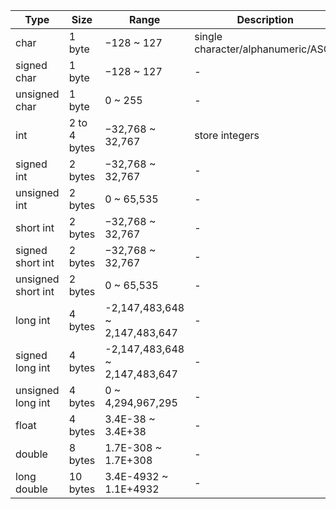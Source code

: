 | Type               | Size      | Range                          | Description                     |
|--------------------|-----------|--------------------------------|---------------------------------|
| char               | 1 byte    | −128 ~ 127                     | single character/alphanumeric/ASCII |
| signed char        | 1 byte    | −128 ~ 127                     | -                               |
| unsigned char      | 1 byte    | 0 ~ 255                        | -                               |
| int                | 2 to 4 bytes | −32,768 ~ 32,767             | store integers                  |
| signed int         | 2 bytes   | −32,768 ~ 32,767               | -                               |
| unsigned int       | 2 bytes   | 0 ~ 65,535                     | -                               |
| short int          | 2 bytes   | −32,768 ~ 32,767               | -                               |
| signed short int   | 2 bytes   | −32,768 ~ 32,767               | -                               |
| unsigned short int | 2 bytes   | 0 ~ 65,535                     | -                               |
| long int           | 4 bytes   | -2,147,483,648 ~ 2,147,483,647 | -                               |
| signed long int    | 4 bytes   | -2,147,483,648 ~ 2,147,483,647 | -                               |
| unsigned long int  | 4 bytes   | 0 ~ 4,294,967,295              | -                               |
| float              | 4 bytes   | 3.4E-38 ~ 3.4E+38              | -                               |
| double             | 8 bytes   | 1.7E-308 ~ 1.7E+308            | -                               |
| long double        | 10 bytes  | 3.4E-4932 ~ 1.1E+4932          | -                               |
